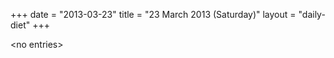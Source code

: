 +++
date = "2013-03-23"
title = "23 March 2013 (Saturday)"
layout = "daily-diet"
+++

\<no entries\>
